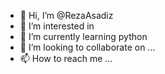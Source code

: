 - 👋 Hi, I’m @RezaAsadiz
- 👀 I’m interested in 
- 🌱 I’m currently learning python
- 💞️ I’m looking to collaborate on ...
- 📫 How to reach me ...

<!---
RezaAsadiz/RezaAsadiz is a ✨ special ✨ repository because its `README.md` (this file) appears on your GitHub profile.
You can click the Preview link to take a look at your changes.
--->
